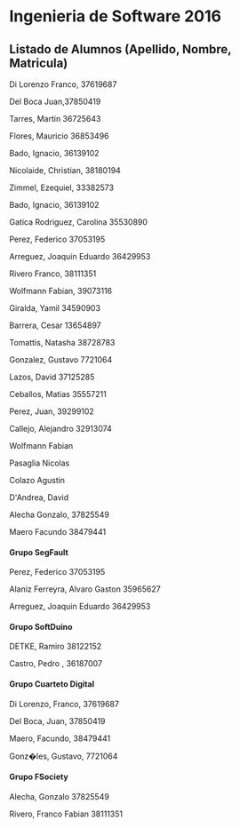 ﻿# Ingenieria de Software 2016

## Listado de Alumnos (Apellido, Nombre, Matricula)

Di Lorenzo Franco, 37619687

Del Boca Juan,37850419

Tarres, Martin 36725643

Flores, Mauricio 36853496

Bado, Ignacio, 36139102

Nicolaide, Christian, 38180194

Zimmel, Ezequiel, 33382573

Bado, Ignacio, 36139102

Gatica Rodriguez, Carolina 35530890

Perez, Federico 37053195

Arreguez, Joaquin Eduardo 36429953

Rivero Franco, 38111351

Wolfmann Fabian, 39073116

Giralda, Yamil 34590903

Barrera, Cesar 13654897

Tomattis, Natasha 38728783

Gonzalez, Gustavo 7721064

Lazos, David 37125285

Ceballos, Matias 35557211

Perez, Juan, 39299102

Callejo, Alejandro 32913074

Wolfmann Fabian

Pasaglia Nicolas

Colazo Agustin

D'Andrea, David

Alecha Gonzalo, 37825549

Maero Facundo 38479441

#### Grupo SegFault

Perez, Federico 37053195

Alaniz Ferreyra, Alvaro Gaston 35965627

Arreguez, Joaquin Eduardo 36429953



#### Grupo SoftDuino

DETKE, Ramiro 38122152

Castro, Pedro , 36187007



#### Grupo Cuarteto Digital

Di Lorenzo, Franco, 37619687

Del Boca, Juan, 37850419

Maero, Facundo, 38479441

Gonz�les, Gustavo, 7721064

#### Grupo FSociety
Alecha, Gonzalo 37825549

Rivero, Franco Fabian 38111351
